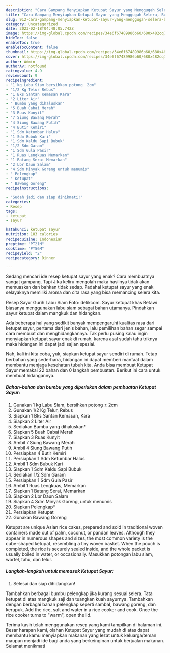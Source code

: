 ```yaml
---
description: "Cara Gampang Menyiapkan Ketupat Sayur yang Menggugah Selera, Buat Buka Puasa}"
title: "Cara Gampang Menyiapkan Ketupat Sayur yang Menggugah Selera, Buat Buka Puasa}"
slug: 912-cara-gampang-menyiapkan-ketupat-sayur-yang-menggugah-selera-buat-buka-puasa
category: Uncategorized
date: 2023-02-18T04:48:05.742Z
image: https://img-global.cpcdn.com/recipes/34e6f67489986b60/680x482cq70/ketupat-sayur-foto-resep-utama.jpg
hideToc: false
enableToc: true
enableTocContent: false
thumbnail: https://img-global.cpcdn.com/recipes/34e6f67489986b60/680x482cq70/ketupat-sayur-foto-resep-utama.jpg
cover: https://img-global.cpcdn.com/recipes/34e6f67489986b60/680x482cq70/ketupat-sayur-foto-resep-utama.jpg
author: Admin
authorAv: notfound
ratingvalue: 4.9
reviewcount: 9
recipeingredient:
- "1 kg Labu Siam bersihkan potong  2cm"
- "1/2 Kg Telur Rebus"
- "1 Bks Santan Kemasan Kara"
- "2 Liter Air"
- " Bumbu yang dihaluskan"
- "5 Buah Cabai Merah"
- "3 Ruas Kunyit"
- "7 Siung Bawang Merah"
- "4 Siung Bawang Putih"
- "4 Butir Kemiri"
- "1 Sdm Ketumbar Halus"
- "1 Sdm Bubuk Kari"
- "1 Sdm Kaldu Sapi Bubuk"
- "1/2 Sdm Garam"
- "1 Sdm Gula Pasir"
- "1 Ruas Lengkuas Memarkan"
- "1 Batang Serai Memarkan"
- "2 Lbr Daun Salam"
- "4 Sdm Minyak Goreng untuk menumis"
- " Pelengkap"
- " Ketupat"
- " Bawang Goreng"
recipeinstructions:

- "Sudah jadi dan siap dinikmati!"
categories:
- Resep
tags:
- ketupat
- sayur

katakunci: ketupat sayur 
nutrition: 183 calories
recipecuisine: Indonesian
preptime: "PT21M"
cooktime: "PT56M"
recipeyield: "2"
recipecategory: Dinner

---
```



Sedang mencari ide resep ketupat sayur yang enak? Cara membuatnya sangat gampang. Tapi Jika keliru mengolah maka hasilnya tidak akan memuaskan dan bahkan tidak sedap. Padahal ketupat sayur yang enak selayaknya memiliki aroma dan cita rasa yang bisa memancing selera kita.


Resep Sayur Gurih Labu Siam Foto: detikcom. Sayur ketupat khas Betawi biasanya menggunakan labu siam sebagai bahan utamanya. Pindahkan sayur ketupat dalam mangkuk dan hidangkan.

Ada beberapa hal yang sedikit banyak mempengaruhi kualitas rasa dari ketupat sayur, pertama dari jenis bahan, lalu pemilihan bahan segar sampai cara membuat dan menghidangkannya. Tak perlu pusing kalau ingin menyiapkan ketupat sayur enak di rumah, karena asal sudah tahu triknya maka hidangan ini dapat jadi sajian spesial.


Nah, kali ini kita coba, yuk, siapkan ketupat sayur sendiri di rumah. Tetap berbahan yang sederhana, hidangan ini dapat memberi manfaat dalam membantu menjaga kesehatan tubuh kita. Anda bisa membuat Ketupat Sayur memakai 22 bahan dan 0 langkah pembuatan. Berikut ini cara untuk membuat hidangannya.

<!--inarticleads1-->

##### Bahan-bahan dan bumbu yang diperlukan dalam pembuatan Ketupat Sayur:

1. Gunakan 1 kg Labu Siam, bersihkan potong ± 2cm
1. Gunakan 1/2 Kg Telur, Rebus
1. Siapkan 1 Bks Santan Kemasan, Kara
1. Siapkan 2 Liter Air
1. Sediakan  Bumbu yang dihaluskan*
1. Siapkan 5 Buah Cabai Merah
1. Siapkan 3 Ruas Kunyit
1. Ambil 7 Siung Bawang Merah
1. Ambil 4 Siung Bawang Putih
1. Persiapkan 4 Butir Kemiri
1. Persiapkan 1 Sdm Ketumbar Halus
1. Ambil 1 Sdm Bubuk Kari
1. Siapkan 1 Sdm Kaldu Sapi Bubuk
1. Sediakan 1/2 Sdm Garam
1. Persiapkan 1 Sdm Gula Pasir
1. Ambil 1 Ruas Lengkuas, Memarkan
1. Siapkan 1 Batang Serai, Memarkan
1. Siapkan 2 Lbr Daun Salam
1. Siapkan 4 Sdm Minyak Goreng, untuk menumis
1. Siapkan  Pelengkap*
1. Persiapkan  Ketupat
1. Gunakan  Bawang Goreng


Ketupat are unique Asian rice cakes, prepared and sold in traditional woven containers made out of palm, coconut, or pandan leaves. Although they appear in numerous shapes and sizes, the most common variety is the cube-shaped ketupat, resembling a tiny woven basket. When the pouch is completed, the rice is securely sealed inside, and the whole packet is usually boiled in water, or occasionally. Masukkan potongan labu siam, wortel, tahu, dan telur. 

<!--inarticleads2-->

##### Langkah-langkah untuk memasak Ketupat Sayur:


1. Selesai dan siap dihidangkan!

Tambahkan berbagai bumbu pelengkap jika kurang sesuai selera. Tata ketupat di atas mangkuk saji dan tuangkan kuah sayurnya. Tambahkan dengan berbagai bahan pelengkap seperti sambal, bawang goreng, dan kerupuk. Add the rice, salt and water in a rice cooker and cook. Once the rice cooker turns to &#34;warm&#34;, open the lid. 

Terima kasih telah menggunakan resep yang kami tampilkan di halaman ini. Besar harapan kami, olahan Ketupat Sayur yang mudah di atas dapat membantu kamu menyiapkan makanan yang lezat untuk keluarga/teman maupun menjadi ide bagi anda yang berkeinginan untuk berjualan makanan. Selamat menikmati

